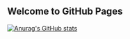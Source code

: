 ## Welcome to GitHub Pages

[![Anurag's GitHub stats](https://github-readme-stats.vercel.app/api?username=zhaifanhua&show_icons=true&theme=highcontrast)](https://github.com/anuraghazra/github-readme-stats)
